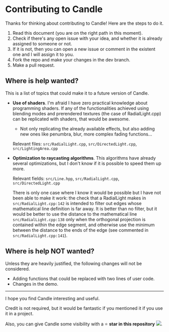 # Contributing to Candle

Thanks for thinking about contributing to Candle! Here are the steps to do it.

1. Read this document (you are on the right path in this moment).
2. Check if there's any open issue with your idea, and whether it is already assigned to someone or not.
3. If it is not, then you can open a new issue or comment in the existent one and I will assign it to you.
4. Fork the repo and make your changes in the dev branch.
5. Make a pull request.

## Where is help wanted?

This is a list of topics that could make it to a future version of Candle.

- **Use of shaders**. I'm afraid I have zero practical knowledge about programming shaders. If any of the functionalities achieved using blending modes and prerendered textures (the case of RadialLight.cpp) can be replicated with shaders, that would be awesome.

  - Not only replicating the already available effects, but also adding new ones like penumbra, blur, more complex fading functions...

  Relevant files: `src/RadialLight.cpp`, `src/DirectedLight.cpp`, `src/LightingArea.cpp`

- **Optimization to raycasting algorithms**. This algorithms have already several optimizations, but I don't know if it is possible to speed them up more. 

  Relevant fields: `src/Line.hpp`, `src/RadialLight.cpp`, `src/DirectedLight.cpp`

  There is only one case where I know it would be possible but I have not been able to make it work: the check that a RadialLight makes in `src/RadialLight.cpp:142` is intended to filter out edges whose mathematical line definition is far away. It is better than no filter, but it would be better to use the distance to the mathematical line `src/RadialLight.cpp:138` only when the orthogonal projection is contained within the edge segment, and otherwise use the minimum between the distance to the ends of the edge (see commented in `src/RadialLight.cpp:141`).


## Where is help NOT wanted?

Unless they are heavily justified, the following changes will not be considered.

- Adding functions that could be replaced with two lines of user code.
- Changes in the demo.

***

I hope you find Candle interesting and useful.

Credit is not required, but it would be fantastic if you mentioned it if you use it in a project.

Also, you can give Candle some visibility with a  :star:  **star in this repository** ![](https://img.shields.io/github/stars/MiguelMJ/Candle?style=social). 